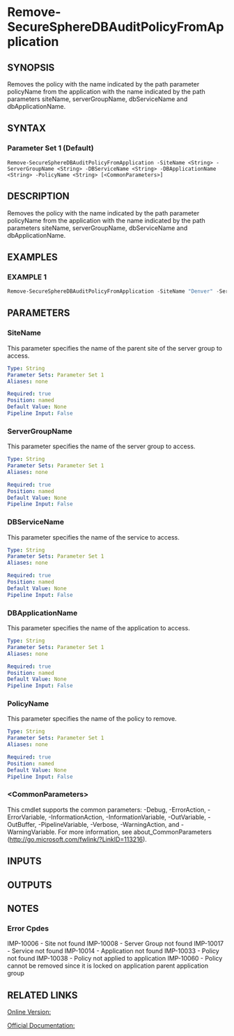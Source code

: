﻿# Remove-SecureSphereDBAuditPolicyFromApplication

## SYNOPSIS
Removes the policy with the name indicated by the path parameter policyName from the application with the name indicated by the path parameters siteName, serverGroupName, dbServiceName and dbApplicationName.

## SYNTAX

### Parameter Set 1 (Default)
```
Remove-SecureSphereDBAuditPolicyFromApplication -SiteName <String> -ServerGroupName <String> -DBServiceName <String> -DBApplicationName <String> -PolicyName <String> [<CommonParameters>]
```

## DESCRIPTION
Removes the policy with the name indicated by the path parameter policyName from the application with the name indicated by the path parameters siteName, serverGroupName, dbServiceName and dbApplicationName.

## EXAMPLES

### EXAMPLE 1

```powershell
Remove-SecureSphereDBAuditPolicyFromApplication -SiteName "Denver" -ServerGroupName "HR-Prod" -DBServiceName "Payroll-Oracle9" -DBApplicationName "Payroll" -PolicyName "PCI - Login"
```

## PARAMETERS

### SiteName
This parameter specifies the name of the parent site of the server group to access.

```yaml
Type: String
Parameter Sets: Parameter Set 1
Aliases: none

Required: true
Position: named
Default Value: None
Pipeline Input: False
```

### ServerGroupName
This parameter specifies the name of the server group to access.

```yaml
Type: String
Parameter Sets: Parameter Set 1
Aliases: none

Required: true
Position: named
Default Value: None
Pipeline Input: False
```

### DBServiceName
This parameter specifies the name of the service to access.

```yaml
Type: String
Parameter Sets: Parameter Set 1
Aliases: none

Required: true
Position: named
Default Value: None
Pipeline Input: False
```

### DBApplicationName
This parameter specifies the name of the application to access.

```yaml
Type: String
Parameter Sets: Parameter Set 1
Aliases: none

Required: true
Position: named
Default Value: None
Pipeline Input: False
```

### PolicyName
This parameter specifies the name of the policy to remove.

```yaml
Type: String
Parameter Sets: Parameter Set 1
Aliases: none

Required: true
Position: named
Default Value: None
Pipeline Input: False
```

### \<CommonParameters\>
This cmdlet supports the common parameters: -Debug, -ErrorAction, -ErrorVariable, -InformationAction, -InformationVariable, -OutVariable, -OutBuffer, -PipelineVariable, -Verbose, -WarningAction, and -WarningVariable. For more information, see about_CommonParameters (http://go.microsoft.com/fwlink/?LinkID=113216).

## INPUTS

## OUTPUTS

## NOTES

### Error Cpdes
IMP-10006 - Site not found
IMP-10008 - Server Group not found
IMP-10017 - Service not found
IMP-10014 - Application not found
IMP-10033 - Policy not found
IMP-10038 - Policy not applied to application
IMP-10060 - Policy cannot be removed since it is locked on application parent application group

## RELATED LINKS

[Online Version:](https://github.com/akshinmustafayev/SecureSpherePS/tree/master/Documentation)

[Official Documentation:](https://docs.imperva.com/bundle/v13.6-api-reference-guide/page/61694.htm)



